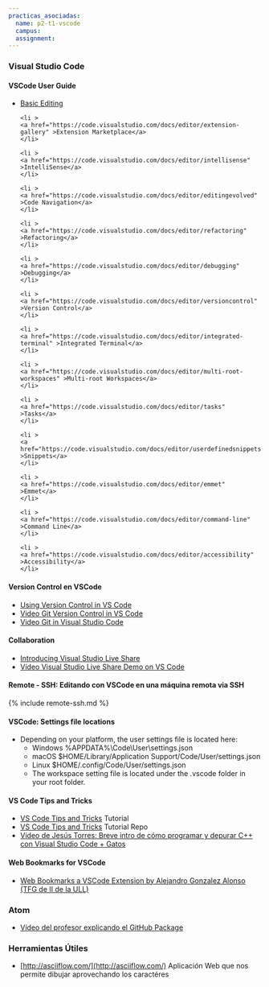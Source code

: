```yaml
---
practicas_asociadas: 
  name: p2-t1-vscode
  campus:
  assignment: 
---
```


### Visual Studio Code

#### VSCode User Guide

<ul id="editor-articles" class="collapse ">
    <li >
    <a href="https://code.visualstudio.com/docs/editor/codebasics" >Basic Editing</a>
    </li>

    <li >
    <a href="https://code.visualstudio.com/docs/editor/extension-gallery" >Extension Marketplace</a>
    </li>

    <li >
    <a href="https://code.visualstudio.com/docs/editor/intellisense" >IntelliSense</a>
    </li>

    <li >
    <a href="https://code.visualstudio.com/docs/editor/editingevolved" >Code Navigation</a>
    </li>

    <li >
    <a href="https://code.visualstudio.com/docs/editor/refactoring" >Refactoring</a>
    </li>

    <li >
    <a href="https://code.visualstudio.com/docs/editor/debugging" >Debugging</a>
    </li>

    <li >
    <a href="https://code.visualstudio.com/docs/editor/versioncontrol" >Version Control</a>
    </li>

    <li >
    <a href="https://code.visualstudio.com/docs/editor/integrated-terminal" >Integrated Terminal</a>
    </li>

    <li >
    <a href="https://code.visualstudio.com/docs/editor/multi-root-workspaces" >Multi-root Workspaces</a>
    </li>

    <li >
    <a href="https://code.visualstudio.com/docs/editor/tasks" >Tasks</a>
    </li>

    <li >
    <a href="https://code.visualstudio.com/docs/editor/userdefinedsnippets" >Snippets</a>
    </li>

    <li >
    <a href="https://code.visualstudio.com/docs/editor/emmet" >Emmet</a>
    </li>

    <li >
    <a href="https://code.visualstudio.com/docs/editor/command-line" >Command Line</a>
    </li>

    <li >
    <a href="https://code.visualstudio.com/docs/editor/accessibility" >Accessibility</a>
    </li>
</ul>
    
#### Version Control en VSCode

- [Using Version Control in VS Code](https://code.visualstudio.com/docs/editor/versioncontrol)
- [Video Git Version Control in VS Code](https://youtu.be/AKNYgP0yEOY)
- [Video Git in Visual Studio Code](https://youtu.be/wMqukSKYcvU)

#### Collaboration

- [Introducing Visual Studio Live Share](https://code.visualstudio.com/blogs/2017/11/15/live-share)
- <a href="https://youtu.be/fWXe1HQ1wVA" target="_blank">Vídeo Visual Studio Live Share Demo on VS Code</a>

#### Remote - SSH: Editando con VSCode en una máquina remota via SSH 

{% include remote-ssh.md %}

#### VSCode: Settings file locations

- Depending on your platform, the user settings file is located here:
  - Windows %APPDATA%\Code\User\settings.json
  - macOS $HOME/Library/Application Support/Code/User/settings.json
  - Linux $HOME/.config/Code/User/settings.json
  - The workspace setting file is located under the .vscode folder in your root folder.

#### VS Code Tips and Tricks

- <a href="https://code.visualstudio.com/docs/getstarted/tips-and-trick" target="_blank">VS Code Tips and Tricks</a> Tutorial
- <a href="https://github.com/microsoft/vscode-tips-and-tricks" target="_blank">VS Code Tips and Tricks</a> Tutorial Repo
- <a href="https://youtu.be/3owknsJy-iE" target="_blank">Vídeo de Jesús Torres: Breve intro de cómo programar y depurar C++ con Visual Studio Code + Gatos</a>

#### Web Bookmarks for VSCode

- <a href="https://marketplace.visualstudio.com/items?itemName=alu0100997910.webbookmarks" target="_blank">Web Bookmarks a VSCode Extension by Alejandro Gonzalez Alonso</a> 
<a href="https://github.com/ULL-ESIT-GRADOII-TFG/tfg-alejandro-gonzalez-alonso" target="_blank">(TFG de II de la ULL)</a>

### Atom

- [Vídeo del profesor explicando el GitHub Package](https://youtu.be/kFtGxyyLRTc)

### Herramientas Útiles

* [http://asciiflow.com/](http://asciiflow.com/) Aplicación Web que nos permite dibujar aprovechando los caractéres 


